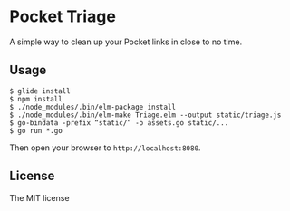 # Pocket Triage

A simple way to clean up your Pocket links in close to no time.

## Usage

    $ glide install
    $ npm install
    $ ./node_modules/.bin/elm-package install
    $ ./node_modules/.bin/elm-make Triage.elm --output static/triage.js
    $ go-bindata -prefix “static/” -o assets.go static/...
    $ go run *.go

Then open your browser to `http://localhost:8080`.

## License

The MIT license
